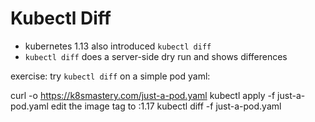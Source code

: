 # Kubectl Diff

- kubernetes 1.13 also introduced `kubectl diff`
- `kubectl diff` does a server-side dry run and shows differences

exercise:
try `kubectl diff` on a simple pod yaml:

curl -o https://k8smastery.com/just-a-pod.yaml
kubectl apply -f just-a-pod.yaml
edit the image tag to :1.17
kubectl diff -f just-a-pod.yaml
